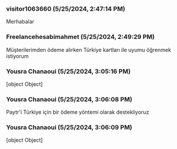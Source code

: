 ### visitor1063660 (5/25/2024, 2:47:14 PM)

Merhabalar

### Freelancehesabimahmet (5/25/2024, 2:49:29 PM)

Müşterilerimden ödeme alırken Türkiye kartları ile uyumu öğrenmek istiyorum

### Yousra Chanaoui (5/25/2024, 3:05:16 PM)

[object Object]

### Yousra Chanaoui (5/25/2024, 3:06:08 PM)

Paytr'i Türkiye için bir ödeme yöntemi olarak destekliyoruz

### Yousra Chanaoui (5/25/2024, 3:06:09 PM)

[object Object]
